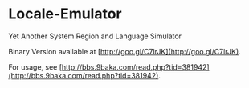 Locale-Emulator
===============

Yet Another System Region and Language Simulator

Binary Version available at [http://goo.gl/C7lrJK](http://goo.gl/C7lrJK).

For usage, see [http://bbs.9baka.com/read.php?tid=381942](http://bbs.9baka.com/read.php?tid=381942).

